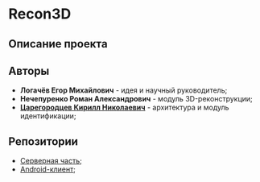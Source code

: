 # Recon3D

## Описание проекта

## Авторы
- **Логачёв Егор Михайлович** - идея и научный руководитель;
- **Нечепуренко Роман Александрович** - модуль 3D-реконструкции;
- **[Царегородцев Кирилл Николаевич](https://github.com/skrine525)** - архитектура и модуль идентификации;

## Репозитории

- [Серверная часть](https://github.com/skrine525/recon3d-server);
- [Android-клиент](https://github.com/skrine525/recon3d-android);
